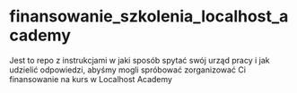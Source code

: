 # finansowanie_szkolenia_localhost_academy
Jest to repo z instrukcjami w jaki sposób spytać swój urząd pracy i jak udzielić odpowiedzi, abyśmy mogli spróbować zorganizować Ci finansowanie na kurs w Localhost Academy
